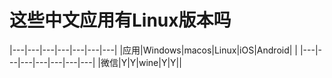 # 这些中文应用有Linux版本吗

|---|---|---|---|---|---|---|
|应用|Windows|macos|Linux|iOS|Android| |
|---|---|---|---|---|---|---|
|微信|Y|Y|wine|Y|Y||
